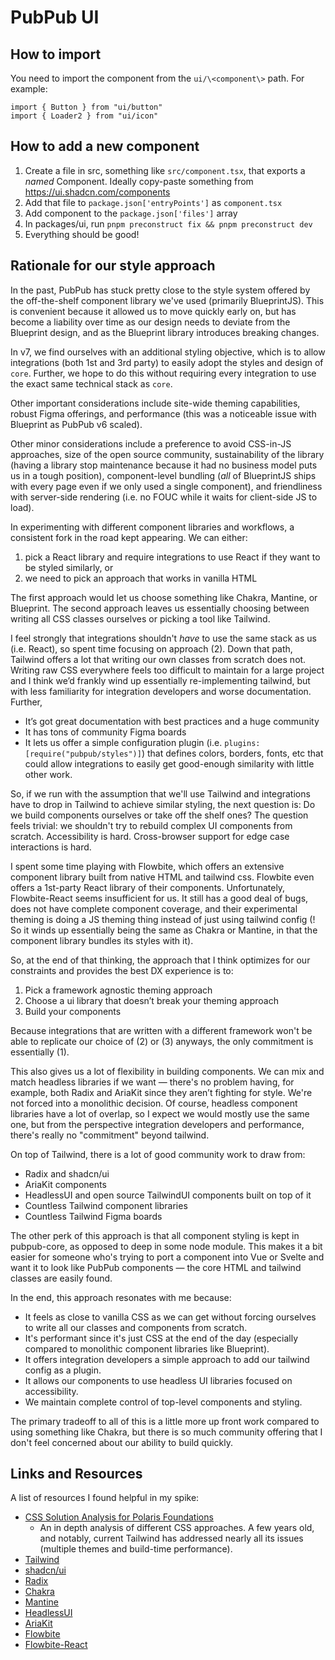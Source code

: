# PubPub UI

## How to import

You need to import the component from the `ui/\<component\>` path. For example:

```tsx
import { Button } from "ui/button"
import { Loader2 } from "ui/icon"
```

## How to add a new component

1. Create a file in src, something like `src/component.tsx`, that exports a _named_ Component. Ideally copy-paste something from https://ui.shadcn.com/components
2. Add that file to `package.json['entryPoints']` as `component.tsx`
3. Add component to the `package.json['files']` array
4. In packages/ui, run `pnpm preconstruct fix && pnpm preconstruct dev`
5. Everything should be good!

## Rationale for our style approach

In the past, PubPub has stuck pretty close to the style system offered by the off-the-shelf component library we've used (primarily BlueprintJS). This is convenient because it allowed us to move quickly early on, but has become a liability over time as our design needs to deviate from the Blueprint design, and as the Blueprint library introduces breaking changes.

In v7, we find ourselves with an additional styling objective, which is to allow integrations (both 1st and 3rd party) to easily adopt the styles and design of `core`. Further, we hope to do this without requiring every integration to use the exact same technical stack as `core`.

Other important considerations include site-wide theming capabilities, robust Figma offerings, and performance (this was a noticeable issue with Blueprint as PubPub v6 scaled).

Other minor considerations include a preference to avoid CSS-in-JS approaches, size of the open source community, sustainability of the library (having a library stop maintenance because it had no business model puts us in a tough position), component-level bundling (_all_ of BlueprintJS ships with every page even if we only used a single component), and friendliness with server-side rendering (i.e. no FOUC while it waits for client-side JS to load).

In experimenting with different component libraries and workflows, a consistent fork in the road kept appearing. We can either:

1. pick a React library and require integrations to use React if they want to be styled similarly, or
2. we need to pick an approach that works in vanilla HTML

The first approach would let us choose something like Chakra, Mantine, or Blueprint. The second approach leaves us essentially choosing between writing all CSS classes ourselves or picking a tool like Tailwind.

I feel strongly that integrations shouldn't _have_ to use the same stack as us (i.e. React), so spent time focusing on approach (2). Down that path, Tailwind offers a lot that writing our own classes from scratch does not. Writing raw CSS everywhere feels too difficult to maintain for a large project and I think we’d frankly wind up essentially re-implementing tailwind, but with less familiarity for integration developers and worse documentation. Further,

-   It’s got great documentation with best practices and a huge community
-   It has tons of community Figma boards
-   It lets us offer a simple configuration plugin (i.e. `plugins: [require("pubpub/styles")]`) that defines colors, borders, fonts, etc that could allow integrations to easily get good-enough similarity with little other work.

So, if we run with the assumption that we'll use Tailwind and integrations have to drop in Tailwind to achieve similar styling, the next question is: Do we build components ourselves or take off the shelf ones? The question feels trivial: we shouldn't try to rebuild complex UI components from scratch. Accessibility is hard. Cross-browser support for edge case interactions is hard.

I spent some time playing with Flowbite, which offers an extensive component library built from native HTML and tailwind css. Flowbite even offers a 1st-party React library of their components. Unfortunately, Flowbite-React seems insufficient for us. It still has a good deal of bugs, does not have complete component coverage, and their experimental theming is doing a JS theming thing instead of just using tailwind config (! So it winds up essentially being the same as Chakra or Mantine, in that the component library bundles its styles with it).

So, at the end of that thinking, the approach that I think optimizes for our constraints and provides the best DX experience is to:

1. Pick a framework agnostic theming approach
2. Choose a ui library that doesn’t break your theming approach
3. Build your components

Because integrations that are written with a different framework won't be able to replicate our choice of (2) or (3) anyways, the only commitment is essentially (1).

This also gives us a lot of flexibility in building components. We can mix and match headless libraries if we want — there's no problem having, for example, both Radix and AriaKit since they aren’t fighting for style. We're not forced into a monolithic decision. Of course, headless component libraries have a lot of overlap, so I expect we would mostly use the same one, but from the perspective integration developers and performance, there's really no "commitment" beyond tailwind.

On top of Tailwind, there is a lot of good community work to draw from:

-   Radix and shadcn/ui
-   AriaKit components
-   HeadlessUI and open source TailwindUI components built on top of it
-   Countless Tailwind component libraries
-   Countless Tailwind Figma boards

The other perk of this approach is that all component styling is kept in pubpub-core, as opposed to deep in some node module. This makes it a bit easier for someone who's trying to port a component into Vue or Svelte and want it to look like PubPub components — the core HTML and tailwind classes are easily found.

In the end, this approach resonates with me because:

-   It feels as close to vanilla CSS as we can get without forcing ourselves to write all our classes and components from scratch.
-   It's performant since it's just CSS at the end of the day (especially compared to monolithic component libraries like Blueprint).
-   It offers integration developers a simple approach to add our tailwind config as a plugin.
-   It allows our components to use headless UI libraries focused on accessibility.
-   We maintain complete control of top-level components and styling.

The primary tradeoff to all of this is a little more up front work compared to using something like Chakra, but there is so much community offering that I don't feel concerned about our ability to build quickly.

## Links and Resources

A list of resources I found helpful in my spike:

-   [CSS Solution Analysis for Polaris Foundations](https://docs.google.com/spreadsheets/d/1rxrRTlbNWiLVu-Q5IK7xh5O1FmWcjyAS2XN7jiPrhYM/edit#gid=0)
    -   An in depth analysis of different CSS approaches. A few years old, and notably, current Tailwind has addressed nearly all its issues (multiple themes and build-time performance).
-   [Tailwind](https://tailwindcss.com/)
-   [shadcn/ui](https://ui.shadcn.com/)
-   [Radix](https://www.radix-ui.com/)
-   [Chakra](https://chakra-ui.com/)
-   [Mantine](https://mantine.dev/)
-   [HeadlessUI](https://headlessui.com/)
-   [AriaKit](https://ariakit.org/)
-   [Flowbite](https://flowbite.com/)
-   [Flowbite-React](https://www.flowbite-react.com/)
